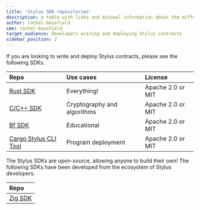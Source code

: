 ```yaml
---
title: 'Stylus SDK repositories'
description: A table with links and minimal information about the different SDKs
author: rachel-bousfield
sme: rachel-bousfield
target_audience: Developers writing and deploying Stylus contracts
sidebar_position: 2
---
```


If you are looking to write and deploy Stylus contracts, please see the following SDKs.

| Repo                           | Use cases                   | License           |
| :----------------------------- | :-------------------------- | :---------------- |
| [Rust SDK][Rust]               | Everything!                 | Apache 2.0 or MIT |
| [C/C++ SDK][C]                 | Cryptography and algorithms | Apache 2.0 or MIT |
| [Bf SDK][Bf]                   | Educational                 | Apache 2.0 or MIT |
| [Cargo Stylus CLI Tool][Cargo] | Program deployment          | Apache 2.0 or MIT |

The Stylus SDKs are open-source, allowing anyone to build their own! The following SDKs have been developed from the ecosystem of Stylus developers.

| Repo           |
| :------------- |
| [Zig SDK][Zig] |

[Rust]: https://github.com/OffchainLabs/stylus-sdk-rs
[C]: https://github.com/OffchainLabs/stylus-sdk-c
[Bf]: https://github.com/OffchainLabs/stylus-sdk-bf
[Cargo]: https://github.com/OffchainLabs/cargo-stylus
[Zig]: https://github.com/Stylish-Stylus/zig-stylus
